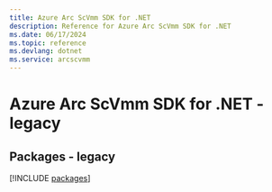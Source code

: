 ```yaml
---
title: Azure Arc ScVmm SDK for .NET
description: Reference for Azure Arc ScVmm SDK for .NET
ms.date: 06/17/2024
ms.topic: reference
ms.devlang: dotnet
ms.service: arcscvmm
---
```

# Azure Arc ScVmm SDK for .NET - legacy
## Packages - legacy
[!INCLUDE [packages](arc-scvmm-index.md)]